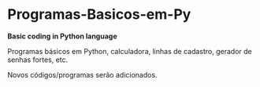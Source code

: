 # Programas-Basicos-em-Py
**Basic coding in Python language**

Programas básicos em Python, calculadora, linhas de cadastro, gerador de senhas fortes, etc. 

Novos códigos/programas serão adicionados.
